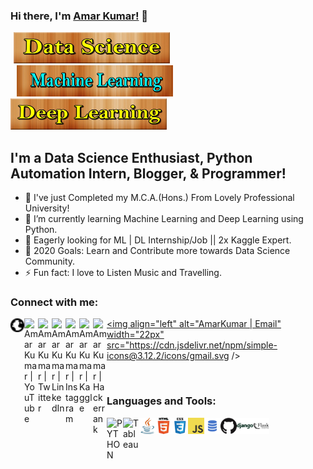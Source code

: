 ### Hi there, I'm [Amar Kumar!](https://www.amarkumar.tk/) 👋

<a href="https://datahunger.blogspot.com/" target="_blank"><img src="https://github.com/amark720/Amar-kumar/blob/master/ScreenShots/DS.jpg" width=250 height=50 hspace="5">  <img src="https://github.com/amark720/Amar-kumar/blob/master/ScreenShots/ML.jpg" width=250 height=50 hspace="10">  <img src="https://github.com/amark720/Amar-kumar/blob/master/ScreenShots/DL1.jpg" width=250 height=50></a>

## I'm a Data Science Enthusiast, Python Automation Intern, Blogger, & Programmer!

- 🔭 I've just Completed my M.C.A.(Hons.) From Lovely Professional University!
- 🌱 I’m currently learning Machine Learning and Deep Learning using Python.
- 👯 Eagerly looking for ML | DL Internship/Job || 2x Kaggle Expert.
- 🥅 2020 Goals: Learn and Contribute more towards Data Science Community.
- ⚡ Fun fact: I love to Listen Music and Travelling.


### Connect with me:

<a href="https://www.amarkumar.tk/"><img align="left" alt="AmarKumar" width="22px" src="https://raw.githubusercontent.com/iconic/open-iconic/master/svg/globe.svg" /></a>
<a href="https://www.youtube.com/channel/UC3LkrDpaGxsJvr6AkT-O_WQ"><img align="left" alt="AmarKumar | YouTube" width="22px" src="https://cdn.jsdelivr.net/npm/simple-icons@v3/icons/youtube.svg" /></a>
<a href="https://twitter.com/AMARK720"><img align="left" alt="AmarKumar | Twitter" width="22px" src="https://cdn.jsdelivr.net/npm/simple-icons@v3/icons/twitter.svg" /></a>
<a href="https://www.linkedin.com/in/amark720/"><img align="left" alt="AmarKumar | LinkedIn" width="22px" src="https://cdn.jsdelivr.net/npm/simple-icons@v3/icons/linkedin.svg" /></a>
<a href="https://www.instagram.com/akrocks720/"><img align="left" alt="AmarKumar | Instagram" width="22px" src="https://cdn.jsdelivr.net/npm/simple-icons@v3/icons/instagram.svg" /></a>
<a href="https://www.kaggle.com/datawarriors"><img align="left" alt="AmarKumar | Kaggle" width="22px" src="https://cdn.jsdelivr.net/npm/simple-icons@3.12.2/icons/kaggle.svg" /></a>
<a href="https://www.hackerrank.com/amark720"><img align="left" alt="AmarKumar | Hackerrank" width="22px" src="https://cdn.jsdelivr.net/npm/simple-icons@3.12.2/icons/hackerrank.svg" /></a>
<a href="https://mail.google.com/mail/u/0/?view=cm&fs=1&to=amark720@gmail.com&tf=1"><img align="left" alt="AmarKumar | Email" width="22px" src="https://cdn.jsdelivr.net/npm/simple-icons@3.12.2/icons/gmail.svg /></a>

<br />

### Languages and Tools:

<img align="left" alt="PYTHON" width="26px" src="https://raw.githubusercontent.com/github/explore/80688e429a7d4ef2fca1e82350fe8e3517d3494d/topics/python/python.png" />
<img align="left" alt="Tableau" width="26px" src="https://cdn.jsdelivr.net/npm/simple-icons@3.12.2/icons/tableau.svg" />
<img align="left" alt="JAVA" width="26px" src="https://raw.githubusercontent.com/github/explore/80688e429a7d4ef2fca1e82350fe8e3517d3494d/topics/java/java.png" />

<img align="left" alt="HTML5" width="26px" src="https://raw.githubusercontent.com/github/explore/80688e429a7d4ef2fca1e82350fe8e3517d3494d/topics/html/html.png" />
<img align="left" alt="CSS3" width="26px" src="https://raw.githubusercontent.com/github/explore/80688e429a7d4ef2fca1e82350fe8e3517d3494d/topics/css/css.png" />
<img align="left" alt="JavaScript" width="26px" src="https://raw.githubusercontent.com/github/explore/80688e429a7d4ef2fca1e82350fe8e3517d3494d/topics/javascript/javascript.png" />
<img align="left" alt="SQL" width="26px" src="https://raw.githubusercontent.com/github/explore/80688e429a7d4ef2fca1e82350fe8e3517d3494d/topics/sql/sql.png" />
<img align="left" alt="GitHub" width="26px" src="https://raw.githubusercontent.com/github/explore/78df643247d429f6cc873026c0622819ad797942/topics/github/github.png" />
<img align="left" alt="DJANGO" width="26px" src="https://raw.githubusercontent.com/github/explore/80688e429a7d4ef2fca1e82350fe8e3517d3494d/topics/django/django.png" />
<img align="left" alt="Flask" width="26px" src="https://raw.githubusercontent.com/github/explore/80688e429a7d4ef2fca1e82350fe8e3517d3494d/topics/flask/flask.png" />

<br />
<br />
